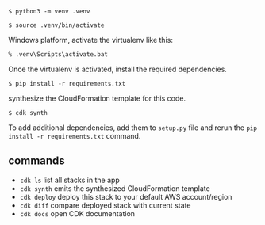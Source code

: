 

```
$ python3 -m venv .venv
```



```
$ source .venv/bin/activate
```

 Windows platform,  activate the virtualenv like this:

```
% .venv\Scripts\activate.bat
```

Once the virtualenv is activated, install the required dependencies.

```
$ pip install -r requirements.txt
```

 synthesize the CloudFormation template for this code.

```
$ cdk synth
```

To add additional dependencies, add them to  `setup.py` file and rerun the `pip install -r requirements.txt`
command.

##  commands

 * `cdk ls`          list all stacks in the app
 * `cdk synth`       emits the synthesized CloudFormation template
 * `cdk deploy`      deploy this stack to your default AWS account/region
 * `cdk diff`        compare deployed stack with current state
 * `cdk docs`        open CDK documentation

